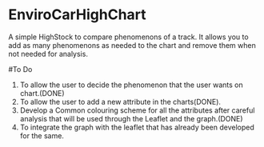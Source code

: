 # EnviroCarHighChart
A simple HighStock to compare phenomenons of a track. It allows you to add as many phenomenons as needed to the chart and remove them when not needed for analysis.

#To Do
1) To allow the user to decide the phenomenon that the user wants on chart.(DONE) <br />
2) To allow the user to add a new attribute in the charts(DONE).  <br />
3) Develop a Common colouring scheme for all the attributes after careful analysis that will be used through the Leaflet and the graph.(DONE)  <br />
4) To integrate the graph with the leaflet that has already been developed for the same.  <br />

